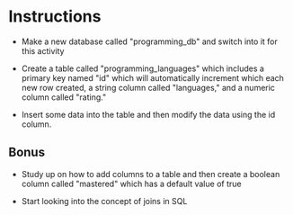 # Instructions

- Make a new database called "programming_db" and switch into it for this activity

- Create a table called "programming_languages" which includes a primary key named "id" which will automatically increment which each new row created, a string column called "languages," and a numeric column called "rating."

- Insert some data into the table and then modify the data using the id column.

## Bonus

- Study up on how to add columns to a table and then create a boolean column called "mastered" which has a default value of true

- Start looking into the concept of joins in SQL
